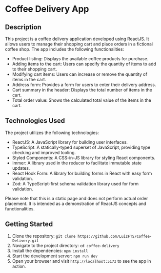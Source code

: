 <body>
  <h1>Coffee Delivery App</h1>

  <h2>Description</h2>
  <p>
    This project is a coffee delivery application developed using ReactJS. It allows users to manage their shopping cart and place orders in a fictional coffee shop. The app includes the following functionalities:
  </p>

  <ul>
    <li>Product listing: Displays the available coffee products for purchase.</li>
    <li>Adding items to the cart: Users can specify the quantity of items to add to their shopping cart.</li>
    <li>Modifying cart items: Users can increase or remove the quantity of items in the cart.</li>
    <li>Address form: Provides a form for users to enter their delivery address.</li>
    <li>Cart summary in the header: Displays the total number of items in the cart.</li>
    <li>Total order value: Shows the calculated total value of the items in the cart.</li>
  </ul>

  <h2>Technologies Used</h2>
  <p>
    The project utilizes the following technologies:
  </p>

  <ul>
    <li>ReactJS: A JavaScript library for building user interfaces.</li>
    <li>TypeScript: A statically-typed superset of JavaScript, providing type checking and improved tooling.</li>
    <li>Styled Components: A CSS-in-JS library for styling React components.</li>
    <li>Immer: A library used in the reducer to facilitate immutable state updates.</li>
    <li>React Hook Form: A library for building forms in React with easy form validation.</li>
    <li>Zod: A TypeScript-first schema validation library used for form validation.</li>
  </ul>

  <p>
    Please note that this is a static page and does not perform actual order placement. It is intended as a demonstration of ReactJS concepts and functionalities.
  </p>

  <h2>Getting Started</h2>
  <ol>
    <li>Clone the repository: <code>git clone https://github.com/LuizFTS/Coffee-Delivery.git</code></li>
    <li>Navigate to the project directory: <code>cd coffee-delivery</code></li>
    <li>Install the dependencies: <code>npm install</code></li>
    <li>Start the development server: <code>npm run dev</code></li>
    <li>Open your browser and visit <code>http://localhost:5173</code> to see the app in action.</li>
  </ol>
</body>

